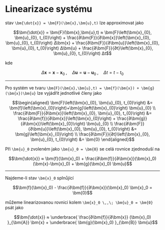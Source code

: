 Linearizace systému
===================

stav ``\bm{\dot{x}} = \bm{F}(\bm{x},\bm{u},t)`` lze approximovat jako
```math
\bm{\dot{x}}
=
\bm{F}(\bm{x},\bm{u},t)
≈
\bm{F}\left(\bm{x}_{0}, \bm{u}_{0}, t_{0}\right)
+
\frac{∂\bm{F}}{∂\bm{x}}\left(\bm{x}_{0}, \bm{u}_{0}, t_{0}\right) Δ\bm{x}
+
\frac{∂\bm{F}}{∂\bm{u}}\left(\bm{x}_{0}, \bm{u}_{0}, t_{0}\right) Δ\bm{u}
+
\frac{∂\bm{F}}{∂t}\left(\bm{x}_{0}, \bm{u}_{0}, t_{0}\right) Δt
```
kde
```math
Δ\bm{x} = \bm{x}-\bm{x}_0
\;,\quad 
Δ\bm{u} = \bm{u}-\bm{u}_0
\;,\quad 
Δt = t-t_0
```

---

Pro systém ve tvaru ``\bm{F}(\bm{x},\bm{u},t) = \bm{f}(\bm{x}) + \bm{g}(\bm{x})\bm{u}`` lze vyjádřit jednotlivé členy jako
```math
\begin{aligned}
\bm{F}\left(\bm{x}_{0}, \bm{u}_{0}, t_{0}\right)
&=
\bm{f}\left(\bm{x}_{0}\right)+\bm{g}\left(\bm{x}_{0}\right) \bm{u}_{0}
\\
\frac{∂\bm{F}}{∂\bm{x}}\left(\bm{x}_{0}, \bm{u}_{0}, t_{0}\right) 
&=
\frac{∂\bm{f}}{∂\bm{x}}\left(\bm{x}_{0}\right) + \frac{∂\bm{g}}{∂\bm{x}}\left(\bm{x}_{0}\right) \bm{u}_{0}
\\
\frac{∂\bm{F}}{∂\bm{u}}\left(\bm{x}_{0}, \bm{u}_{0}, t_{0}\right)
&=
\bm{g}\left(\bm{x}_{0}\right)
\\
\frac{∂\bm{F}}{∂t}\left(\bm{x}_{0}, \bm{u}_{0}, t_{0}\right)
&=
\bm{0}
\end{aligned}
```
Při ``\bm{u}_0`` zvoleném jako ``\bm{u}_0 = \bm{0}`` se celá rovnice zjednoduší na
```math
\bm{\dot{x}} ≈ \bm{f}(\bm{x}_0) + \frac{∂\bm{f}}{∂\bm{x}}(\bm{x}_0) (\bm{x}-\bm{x}_0) + \bm{g}(\bm{x}_0) \bm{u}
```

---

Najdeme-li stav ``\bm{x}_0`` splnůjící
```math
\bm{f}(\bm{x}_0) - \frac{∂\bm{f}}{∂\bm{x}}(\bm{x}_0) \bm{x}_0 = \bm{0}
```
můžeme linearizovanou rovnici kolem ``\bm{x}_0 \,,\; \bm{u}_0 = \bm{0}`` psát jako
```math
\bm{\dot{x}}
≈
\underbrace{
	\frac{∂\bm{f}}{∂\bm{x}}
	(\bm{x}_0)
}_{\bm{A}}
\bm{x}
+
\underbrace{
	\bm{g}(\bm{x}_0)
}_{\bm{B}}
\bm{u}
```
